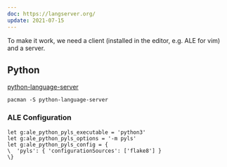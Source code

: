 ```yaml
---
doc: https://langserver.org/
update: 2021-07-15
---
```


To make it work, we need a client (installed in the editor, e.g. ALE for vim)
and a server.

## Python

[python-language-server](https://github.com/palantir/python-language-server)

```shell
pacman -S python-language-server
```

### ALE Configuration

```vim
let g:ale_python_pyls_executable = 'python3'
let g:ale_python_pyls_options = '-m pyls'
let g:ale_python_pyls_config = {
\  'pyls': { 'configurationSources': ['flake8'] }
\}
```
